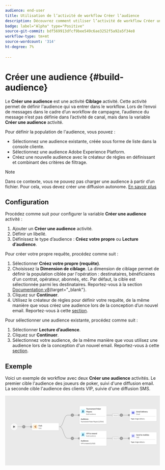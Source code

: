 ```yaml
---
audience: end-user
title: Utilisation de l’activité de workflow Créer l’audience
description: Découvrez comment utiliser l’activité de workflow Créer une audience
badge: label="Alpha" type="Positive"
source-git-commit: bdf569913dfcf9bee549c6ae3252f5a92a5f34e8
workflow-type: tm+mt
source-wordcount: '314'
ht-degree: 7%

---
```



# Créer une audience {#build-audience}

Le **Créer une audience** est une activité **Ciblage** activité. Cette activité permet de définir l&#39;audience qui va entrer dans le workflow. Lors de l’envoi de messages dans le cadre d’un workflow de campagne, l’audience du message n’est pas définie dans l’activité de canal, mais dans la variable **Créer une audience** activité.

Pour définir la population de l&#39;audience, vous pouvez :

* Sélectionnez une audience existante, créée sous forme de liste dans la console cliente.
* Sélectionnez une audience Adobe Experience Platform.
* Créez une nouvelle audience avec le créateur de règles en définissant et combinant des critères de filtrage.

>[!NOTE]
>
>Dans ce contexte, vous ne pouvez pas charger une audience à partir d’un fichier. Pour cela, vous devez créer une diffusion autonome. [En savoir plus](../../audience/about-audience.md)

<!--
The **Build audience** activity can be placed at the beginning of the workflow or after any other activity. Any activity can be placed after the **Build audience**.
-->

## Configuration

Procédez comme suit pour configurer la variable **Créer une audience** activité :

1. Ajouter un **Créer une audience** activité.
1. Définir un libellé.
1. Définissez le type d’audience : **Créez votre propre** ou **Lecture d’audience**.

Pour créer votre propre requête, procédez comme suit :

1. Sélectionner **Créez votre propre (requête)**.
1. Choisissez la **Dimension de ciblage**. La dimension de ciblage permet de définir la population ciblée par l&#39;opération : destinataires, bénéficiaires d&#39;un contrat, opérateur, abonnés, etc. Par défaut, la cible est sélectionnée parmi les destinataires. Reportez-vous à la section [Documentation v8](https://experienceleague.adobe.com/docs/campaign/automation/workflows/introduction/wf-type/targeting-workflows.html#targeting-and-filtering-dimensions){target="_blank"}.
1. Cliquez sur **Continuer**.
1. Utilisez le créateur de règles pour définir votre requête, de la même manière que vous créez une audience lors de la conception d’un nouvel email. Reportez-vous à cette [section](../../audience/segment-builder.md).

Pour sélectionner une audience existante, procédez comme suit :

1. Sélectionner **Lecture d’audience**.
1. Cliquez sur **Continuer**.
1. Sélectionnez votre audience, de la même manière que vous utilisez une audience lors de la conception d&#39;un nouvel email. Reportez-vous à cette [section](../../audience/add-audience.md).

## Exemple

Voici un exemple de workflow avec deux **Créer une audience** activités. Le premier cible l&#39;audience des joueurs de poker, suivi d&#39;une diffusion email. La seconde cible l&#39;audience des clients VIP, suivie d&#39;une diffusion SMS.

![](../assets/workflow-audience-example.png)